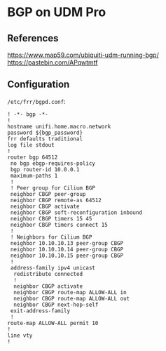 # BGP on UDM Pro

## References

https://www.map59.com/ubiquiti-udm-running-bgp/
https://pastebin.com/APqwtmtf

## Configuration

`/etc/frr/bgpd.conf`:

```
! -*- bgp -*-
!
hostname unifi.home.macro.network
password ${bgp_password}
frr defaults traditional
log file stdout
!
router bgp 64512
 no bgp ebgp-requires-policy
 bgp router-id 10.0.0.1
 maximum-paths 1
 !
 ! Peer group for Cilium BGP
 neighbor CBGP peer-group
 neighbor CBGP remote-as 64512
 neighbor CBGP activate
 neighbor CBGP soft-reconfiguration inbound
 neighbor CBGP timers 15 45
 neighbor CBGP timers connect 15
 !
 ! Neighbors for Cilium BGP
 neighbor 10.10.10.13 peer-group CBGP
 neighbor 10.10.10.14 peer-group CBGP
 neighbor 10.10.10.15 peer-group CBGP
 !
 address-family ipv4 unicast
  redistribute connected
  !
  neighbor CBGP activate
  neighbor CBGP route-map ALLOW-ALL in
  neighbor CBGP route-map ALLOW-ALL out
  neighbor CBGP next-hop-self
 exit-address-family
 !
route-map ALLOW-ALL permit 10
!
line vty
!
```
